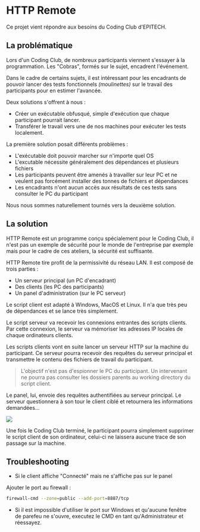 # HTTP Remote

Ce projet vient répondre aux besoins du Coding Club d'EPITECH.

## La problématique

Lors d'un Coding Club, de nombreux participants viennent s'essayer à la programmation. Les "Cobras", formés sur le sujet, encadrent l'événement.

Dans le cadre de certains sujets, il est intéressant pour les encadrants de pouvoir lancer des tests fonctionnels _(moulinettes)_ sur le travail des participants pour en estimer l'avancée.

Deux solutions s'offrent à nous :

- Créer un exécutable obfusqué, simple d'exécution que chaque participant pourrait lancer.
- Transférer le travail vers une de nos machines pour exécuter les tests localement.

La première solution posait différents problèmes :

- L'exécutable doit pouvoir marcher sur n'importe quel OS
- L'excutable nécessite généralement des dépendances et plusieurs fichiers
- Les participants peuvent être amenés à travailler sur leur PC et ne veulent pas forcément installer des tonnes de fichiers et dépendances
- Les encadrants n'ont aucun accès aux résultats de ces tests sans consulter le PC du participant

Nous nous sommes naturellement tournés vers la deuxième solution.

## La solution

HTTP Remote est un programme conçu spécialement pour le Coding Club, il n'est pas un exemple de sécurité pour le monde de l'entreprise par exemple mais pour le cadre de ces ateliers, la sécurité est suffisante.

HTTP Remote tire profit de la permissivité du réseau LAN. Il est composé de trois parties :

- Un serveur principal (un PC d'encadrant)
- Des clients (les PC des participants)
- Un panel d'administration (sur le PC serveur)

Le script client est adapté à Windows, MacOS et Linux. Il n'a que très peu de dépendances et se lance très simplement.

Le script serveur va recevoir les connexions entrantes des scripts clients. Par cette connexion, le serveur va mémoriser les adresses IP locales de chaque ordinateurs clients.

Les scripts clients vont en suite lancer un serveur HTTP sur la machine du participant. Ce serveur pourra recevoir des requêtes du serveur principal et transmettre le contenu des fichiers de travail du participant.

> L'objectif n'est pas d'espionner le PC du participant. Un intervenant ne pourra pas consulter les dossiers parents au working directory du script client.

Le panel, lui, envoie des requêtes authentifiées au serveur principal. Le serveur questionnera à son tour le client ciblé et retournera les informations demandées...

![](https://cdn.discordapp.com/attachments/843925825317634088/967544558747549696/unknown.png)

Une fois le Coding Club terminé, le participant pourra simplement supprimer le script client de son ordinateur, celui-ci ne laissera aucune trace de son passage sur la machine.

## Troubleshooting

- Si le client affiche "Connecté" mais ne s'affiche pas sur le panel

Ajouter le port au firewall :

```bash
firewall-cmd --zone=public --add-port=8887/tcp
```

- Si il est impossible d'utiliser le port sur Windows et qu'aucune fenêtre de parefeu ne s'ouvre, executez le CMD en tant qu'Administrateur et réessayez.
